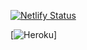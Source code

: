 [![Netlify Status](https://api.netlify.com/api/v1/badges/fa03cde0-8069-4e2f-9e64-17f4429b2858/deploy-status)](https://app.netlify.com/sites/shopping-listv2/deploys)

[![Heroku](https://heroku-badge.herokuapp.com/?app=shopping-list-giusseppe)]
